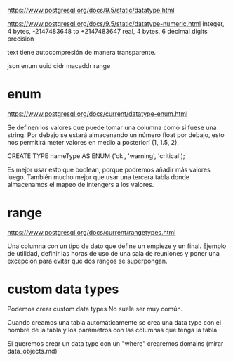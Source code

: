 https://www.postgresql.org/docs/9.5/static/datatype.html

https://www.postgresql.org/docs/9.5/static/datatype-numeric.html
integer, 4 bytes, -2147483648 to +2147483647
real, 4 bytes,  6 decimal digits precision


text tiene autocompresión de manera transparente.

json
enum
uuid
cidr
macaddr
range



# enum
https://www.postgresql.org/docs/current/datatype-enum.html

Se definen los valores que puede tomar una columna como si fuese una string.
Por debajo se estará almacenando un número float por debajo, esto nos permitirá meter valores en medio a posteriorí (1, 1.5, 2).

CREATE TYPE nameType AS ENUM ('ok', 'warning', 'critical');

Es mejor usar esto que boolean, porque podremos añadir más valores luego.
También mucho mejor que usar una tercera tabla donde almacenamos el mapeo de intengers a los valores.


# range
https://www.postgresql.org/docs/current/rangetypes.html

Una columna con un tipo de dato que define un empieze y un final.
Ejemplo de utilidad, definir las horas de uso de una sala de reuniones y poner una excepción para evitar que dos rangos se superpongan.



# custom data types
Podemos crear custom data types
No suele ser muy común.

Cuando creamos una tabla automáticamente se crea una data type con el nombre de la tabla y los parámetros con las columnas que tenga la tabla.


Si queremos crear un data type con un "where" crearemos domains (mirar data_objects.md)
